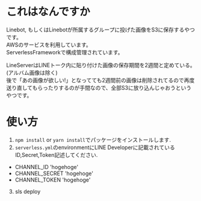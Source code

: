 # これはなんですか

Linebot, もしくはLinebotが所属するグループに投げた画像をS3に保存するやつです。  
AWSのサービスを利用しています。  
ServerlessFrameworkで構成管理されています。  

LineServerはLINEトーク内に貼り付けた画像の保存期間を2週間と定めている。(アルバム画像は除く)  
後で「あの画像が欲しい!」となってても2週間前の画像は削除されてるので再度送り直してもらったりするのが手間なので、全部S3に放り込んじゃおうというやつです。



# 使い方

1.  `npm install` or `yarn install`でパッケージをインストールします.
2. `serverless.yml`のenvironmentにLINE Developerに記載されているID,Secret,Token記述してください.
 - CHANNEL_ID 'hogehoge'
 - CHANNEL_SECRET 'hogehoge'
 - CHANNEL_TOKEN 'hogehoge'
3. sls deploy


